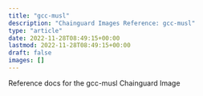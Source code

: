 ```yaml
---
title: "gcc-musl"
description: "Chainguard Images Reference: gcc-musl"
type: "article"
date: 2022-11-28T08:49:15+00:00
lastmod: 2022-11-28T08:49:15+00:00
draft: false
images: []
---
```


Reference docs for the gcc-musl Chainguard Image
